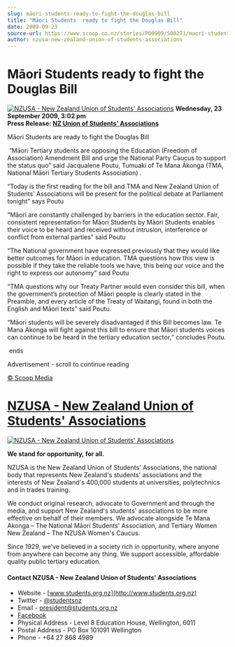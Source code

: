 ```yaml
---
slug: māori-students-ready-to-fight-the-douglas-bill
title: "Māori Students  ready to fight the Douglas Bill"
date: 2009-09-23
source-url: https://www.scoop.co.nz/stories/PO0909/S00271/maori-students-ready-to-fight-the-douglas-bill.htm
author: nzusa-new-zealand-union-of-students-associations
---
```

Māori Students ready to fight the Douglas Bill
==============================================

[![NZUSA - New Zealand Union of Students' Associations](https://img.scoop.co.nz/stories/images/1511/new_nzusa_logo_green.small.png)](http://www.students.org.nz) **Wednesday, 23 September 2009, 3:02 pm**  
**Press Release: [NZ Union of Students' Associations](https://info.scoop.co.nz/NZ_Union_of_Students'_Associations)**

Māori Students are ready to fight the Douglas Bill

 “Māori Tertiary students are opposing the Education (Freedom of Association) Amendment Bill and urge the National Party Caucus to support the status quo” said Jacqualene Poutu, Tumuaki of Te Mana Ākonga (TMA, National Māori Tertiary Students Association) .

“Today is the first reading for the bill and TMA and New Zealand Union of Students’ Associations will be present for the political debate at Parliament tonight” says Poutu

“Māori are constantly challenged by barriers in the education sector. Fair, consistent representation for Māori Students by Māori Students enables their voice to be heard and received without intrusion, interference or conflict from external parties” said Poutu

“The National government have expressed previously that they would like better outcomes for Māori in education. TMA questions how this view is possible if they take the reliable tools we have, this being our voice and the right to express our autonomy” said Poutu

“TMA questions why our Treaty Partner would even consider this bill, when the government’s protection of Māori people is clearly stated in the Preamble, and every article of the Treaty of Waitangi, found in both the English and Māori texts” said Poutu.

“Māori students will be severely disadvantaged if this Bill becomes law. Te Mana Akonga will fight against this bill to ensure that Māori students voices can continue to be heard in the tertiary education sector,“ concludes Poutu.

 ends

Advertisement - scroll to continue reading





[© Scoop Media](http://www.scoop.co.nz/about/terms.html)

[NZUSA - New Zealand Union of Students' Associations](https://info.scoop.co.nz/NZUSA_-_New_Zealand_Union_of_Students'_Associations)
===================================================================================================================================

[![NZUSA - New Zealand Union of Students' Associations](https://img.scoop.co.nz/stories/images/1511/new_nzusa_logo_green.large.png)](http://www.students.org.nz)

**We stand for opportunity, for all.**

NZUSA is the New Zealand Union of Students' Associations, the national body that represents New Zealand's students' associations and the interests of New Zealand's 400,000 students at universities, polytechnics and in trades training.  
  
We conduct original research, advocate to Government and through the media, and support New Zealand's students' associations to be more effective on behalf of their members. We advocate alongside Te Mana Akonga – The National Māori Students' Association, and Tertiary Women New Zealand – The NZUSA Women's Caucus.  
  
Since 1929, we've believed in a society rich in opportunity, where anyone from anywhere can become any thing. We support accessible, affordable quality public tertiary education.

#### Contact NZUSA - New Zealand Union of Students' Associations

*   Website - [www.students.org.nz](http://www.students.org.nz)
*   Twitter - [@studentsnz](https://www.twitter.com/studentsnz)
*   Email - [president@students.org.nz](mailto:president@students.org.nz)
*   [Facebook](https://www.facebook.com/nzusa)
*   Physical Address - Level 8 Education House, Wellington, 6011
*   Postal Address - PO Box 101091 Wellington
*   Phone - +64 27 868 4989